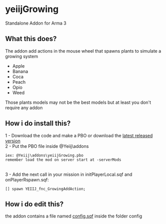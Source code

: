 # yeiijGrowing
Standalone Addon for Arma 3

## What this does?
The addon add actions in the mouse wheel that spawns plants to simulate a growing system
 - Apple
 - Banana
 - Coca
 - Peach
 - Opio
 - Weed
 
Those plants models may not be the best models but at least you don't require any addon

## How i do install this?
 1 - Download the code and make a PBO or download the [latest released version](https://github.com/yeiij/yeiijGrowing/releases)
<br>
 2 - Put the PBO file inside @Yeiij\addons
```
iex: @Yeiij\addons\yeiijGrowing.pbo
remember load the mod on server start at -serverMods
```

<br>
3 - Add the next call in your mission in initPlayerLocal.sqf and onPlayerRspawn.sqf:

```SQF
[] spawn YEIIJ_fnc_GrowingAddAction;
```

## How i do edit this?
the addon contains a file named [config.sqf](https://github.com/yeiij/yeiijGrowing/blob/master/config/config.sqf) inside the folder config

